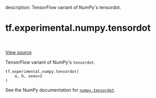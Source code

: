 description: TensorFlow variant of NumPy's tensordot.

<div itemscope itemtype="http://developers.google.com/ReferenceObject">
<meta itemprop="name" content="tf.experimental.numpy.tensordot" />
<meta itemprop="path" content="Stable" />
</div>

# tf.experimental.numpy.tensordot

<!-- Insert buttons and diff -->

<table class="tfo-notebook-buttons tfo-api nocontent" align="left">

</table>

<a target="_blank" href="/code/stable/tensorflow/python/ops/numpy_ops/np_math_ops.py">View source</a>



TensorFlow variant of NumPy's `tensordot`.

<pre class="devsite-click-to-copy prettyprint lang-py tfo-signature-link">
<code>tf.experimental.numpy.tensordot(
    a, b, axes=2
)
</code></pre>



<!-- Placeholder for "Used in" -->

See the NumPy documentation for [`numpy.tensordot`](https://numpy.org/doc/1.16/reference/generated/numpy.tensordot.html).